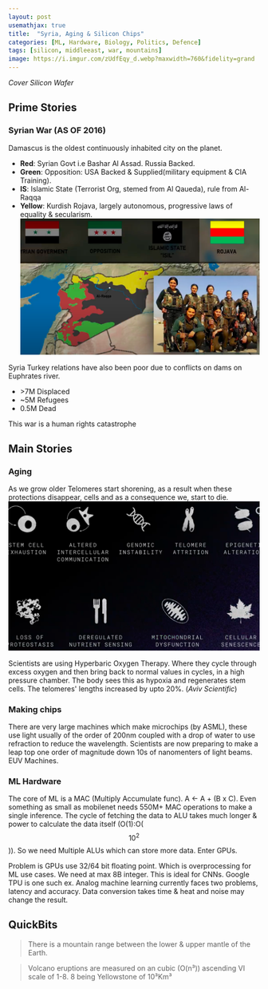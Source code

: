 ```yaml
---
layout: post
usemathjax: true
title:  "Syria, Aging & Silicon Chips"
categories: [ML, Hardware, Biology, Politics, Defence]
tags: [silicon, middleeast, war, mountains]
image: https://i.imgur.com/zUdfEqy_d.webp?maxwidth=760&fidelity=grand
---
```


*Cover Silicon Wafer*

## Prime Stories

### Syrian War (AS OF 2016)
Damascus is the oldest continuously inhabited city on the planet.
- **Red**: Syrian Govt i.e Bashar Al Assad. Russia Backed.
- **Green**: Opposition: USA Backed & Supplied(military equipment & CIA Training).
- **IS**: Islamic State (Terrorist Org, stemed from Al Qaueda), rule from Al-Raqqa
- **Yellow**: Kurdish Rojava, largely autonomous, progressive laws of equality & secularism.
![Syria Split](/assets/images/posts/2021/Mar/TIL00902.png)

Syria Turkey relations have also been poor due to conflicts on dams on Euphrates river.

- \>7M Displaced
- ~5M Refugees
- 0.5M Dead

This war is a human rights catastrophe


## Main Stories

### Aging
As we grow older Telomeres start shorening, as a result when these protections disappear, cells and as a consequence we, start to die.
![Aging Signs](/assets/images/posts/2021/Mar/TIL00901.png)

Scientists are using Hyperbaric Oxygen Therapy. Where they cycle through excess oxygen and then bring back to normal values in cycles, in a high pressure chamber. The body sees this as hypoxia and regenerates stem cells. The telomeres' lengths increased by upto 20%. (*Aviv Scientific*)

### Making chips
There are very large machines which make microchips (by ASML), these use light usually of the order of 200nm coupled with a drop of water to use refraction to reduce the wavelength. Scientists are now preparing to make a leap top one order of magnitude down 10s of nanomenters of light beams. EUV Machines.

### ML Hardware
The core of ML is a MAC (Multiply Accumulate func). A &larr; A + (B x C). Even something as small as mobilenet needs 550M+ MAC operations to make a single inference. The cycle of fetching the data to ALU takes much longer & power to calculate the data itself (O(1):O($$10^2$$)). So we need Multiple ALUs which can store more data. Enter GPUs.

Problem is GPUs use 32/64 bit floating point. Which is overprocessing for ML use cases. We need at max 8B integer. This is ideal for CNNs. Google TPU is one such ex. Analog machine learning currently faces two problems, latency and accuracy. Data conversion takes time & heat and noise may change the result.


## QuickBits
> There is a mountain range between the lower & upper mantle of the Earth.

> Volcano eruptions are measured on an cubic (O(n³)) ascending VI scale of 1-8. 8 being Yellowstone of 10³Km³